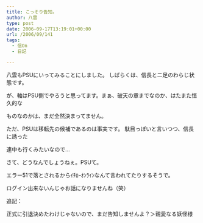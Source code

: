 ```yaml
---
title: こっそり告知。
author: 八雲
type: post
date: 2006-09-17T13:19:01+00:00
url: /2006/09/141
tags:
  - 信On
  - 日記

---
```

八雲もPSUにいってみることにしました。 しばらくは、信長と二足のわらじ状態です。
  
が、軸はPSU側でやろうと思ってます。まぁ、破天の章までなのか、はたまた恒久的な
  
ものなのかは、まだ全然決まってません。
  
ただ、PSUは移転先の候補であるのは事実です。 駄目っぽいと言いつつ、信長に誘った
  
連中も行くみたいなので…

さて、どうなんでしょうねぇ。PSUて。
  
エラー51で落とされるからｲﾁﾛｰｵﾝﾗｲﾝなんて言われてたりするそうで。
  
ログイン出来ないんじゃお話になりませんね（笑）

追記：
  
正式に引退決めたわけじゃないので、まだ告知しませんよ？＞親愛なる妖怪様
